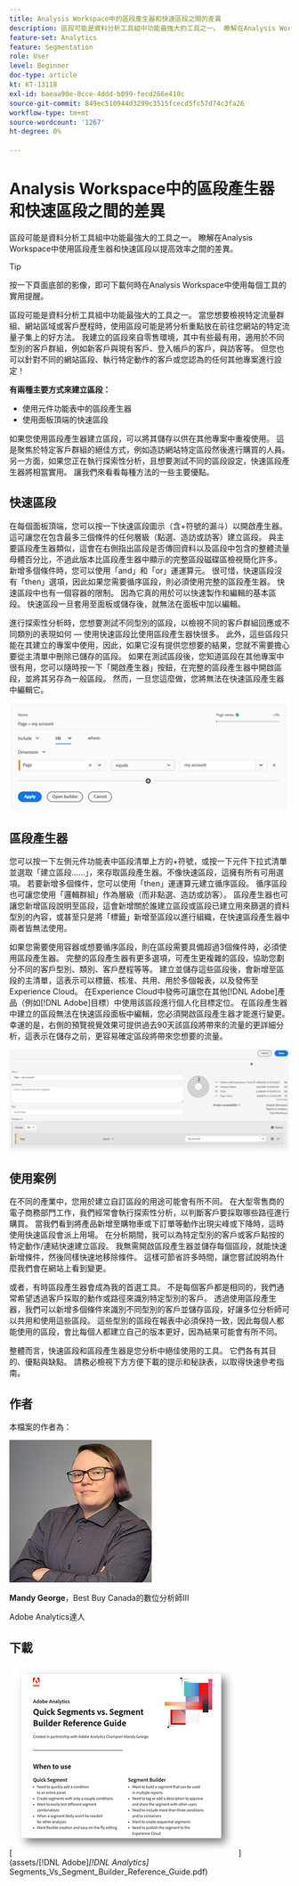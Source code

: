 ```yaml
---
title: Analysis Workspace中的區段產生器和快速區段之間的差異
description: 區段可能是資料分析工具組中功能最強大的工具之一。 瞭解在Analysis Workspace中使用區段產生器和快速區段以提高效率之間的差異。
feature-set: Analytics
feature: Segmentation
role: User
level: Beginner
doc-type: article
kt: KT-13118
exl-id: baeaa90e-8cce-4ddd-b099-fecd266e410c
source-git-commit: 849ec510944d3299c3515fcecd5fc57d74c3fa26
workflow-type: tm+mt
source-wordcount: '1267'
ht-degree: 0%

---
```


# Analysis Workspace中的區段產生器和快速區段之間的差異

區段可能是資料分析工具組中功能最強大的工具之一。 瞭解在Analysis Workspace中使用區段產生器和快速區段以提高效率之間的差異。

>[!TIP]
>
> 按一下頁面底部的影像，即可下載何時在Analysis Workspace中使用每個工具的實用提醒。

區段可能是資料分析工具組中功能最強大的工具之一。 當您想要檢視特定流量群組、網站區域或客戶歷程時，使用區段可能是將分析重點放在前往您網站的特定流量子集上的好方法。 我建立的區段來自零售環境，其中有些最有用，適用於不同型別的客戶群組，例如新客戶與現有客戶、登入帳戶的客戶，與訪客等。 但您也可以針對不同的網站區段、執行特定動作的客戶或您認為的任何其他專案進行設定！

**有兩種主要方式來建立區段：**

* 使用元件功能表中的區段產生器
* 使用面板頂端的快速區段

如果您使用區段產生器建立區段，可以將其儲存以供在其他專案中重複使用。 這是聚焦於特定客戶群組的絕佳方式，例如造訪網站特定區段然後進行購買的人員。 另一方面，如果您正在執行探索性分析，且想要測試不同的區段設定，快速區段產生器將相當實用。 讓我們來看看每種方法的一些主要優點。

## 快速區段

在每個面板頂端，您可以按一下快速區段圖示（含+符號的漏斗）以開啟產生器。 這可讓您在包含最多三個條件的任何層級（點選、造訪或訪客）建立區段。 與主要區段產生器類似，這會在右側指出區段是否傳回資料以及區段中包含的整體流量母體百分比，不過此版本比區段產生器中顯示的完整區段磁碟區檢視簡化許多。 新增多個條件時，您可以使用「and」和「or」運運算元。 很可惜，快速區段沒有「then」選項，因此如果您需要循序區段，則必須使用完整的區段產生器。 快速區段中也有一個容器的限制。 因為它真的用於可以快速製作和編輯的基本區段。 快速區段一旦套用至面板或儲存後，就無法在面板中加以編輯。

進行探索性分析時，您想要測試不同型別的區段，以檢視不同的客戶群組回應或不同類別的表現如何 — 使用快速區段比使用區段產生器快很多。 此外，這些區段只能在其建立的專案中使用，因此，如果它沒有提供您想要的結果，您就不需要擔心要從主清單中刪除已儲存的區段。 如果在測試區段後，您知道區段在其他專案中很有用，您可以隨時按一下「開啟產生器」按鈕，在完整的區段產生器中開啟區段，並將其另存為一般區段。 然而，一旦您這麼做，您將無法在快速區段產生器中編輯它。

![快速區段](assets/quick-segement.png)

## 區段產生器

您可以按一下左側元件功能表中區段清單上方的+符號，或按一下元件下拉式清單並選取「建立區段……」，來存取區段產生器。不像快速區段，這擁有所有可用選項。 若要新增多個條件，您可以使用「then」運運算元建立循序區段。 循序區段也可讓您使用「邏輯群組」作為層級（而非點選、造訪或訪客）。 區段產生器也可讓您新增區段說明至區段，這會新增關於誰建立區段或區段已建立用來篩選的資料型別的內容，或甚至只是將「標籤」新增至區段以進行組織，在快速區段產生器中兩者皆無法使用。

如果您需要使用容器或想要循序區段，則在區段需要具備超過3個條件時，必須使用區段產生器。 完整的區段產生器有更多選項，可產生更複雜的區段，協助您劃分不同的客戶型別、類別、客戶歷程等等。 建立並儲存這些區段後，會新增至區段的主清單，這表示可以標籤、核准、共用、用於多個報表，以及發佈至Experience Cloud。 在Experience Cloud中發佈可讓您在其他[!DNL Adobe]產品（例如[!DNL Adobe]目標）中使用該區段進行個人化目標定位。 在區段產生器中建立的區段無法在快速區段面板中編輯，您必須開啟區段產生器才能進行變更。 幸運的是，右側的預覽視覺效果可提供過去90天該區段將帶來的流量的更詳細分析，這表示在儲存之前，更容易確定區段將帶來您想要的流量。

![區段產生器](assets/segment-builder-quick.png)

## 使用案例

在不同的產業中，您用於建立自訂區段的用途可能會有所不同。 在大型零售商的電子商務部門工作，我們經常會執行探索性分析，以判斷客戶要採取哪些路徑進行購買。 當我們看到將產品新增至購物車或下訂單等動作出現尖峰或下降時，這時使用快速區段會派上用場。 在分析期間，我可以為特定型別的客戶或客戶點按的特定動作/連結快速建立區段。 我無需開啟區段產生器並儲存每個區段，就能快速新增條件，然後同樣快速地移除條件。 這樣可節省許多時間，讓您嘗試說明為什麼我們會在網站上看到變更。

或者，有時區段產生器會成為我的首選工具。 不是每個客戶都是相同的，我們通常希望透過客戶採取的動作或路徑來識別特定型別的客戶。 透過使用區段產生器，我們可以新增多個條件來識別不同型別的客戶並儲存區段，好讓多位分析師可以共用和使用這些區段。 這些型別的區段在報表中必須保持一致，因此每個人都能使用的區段，會比每個人都建立自己的版本更好，因為結果可能會有所不同。

整體而言，快速區段和區段產生器是您分析中絕佳使用的工具。 它們各有其目的、優點與缺點。 請務必檢視下方方便下載的提示和秘訣表，以取得快速參考指南。

## 作者

本檔案的作者為：

![Mandy George](assets/mandy-george-2.png)

**Mandy George**，Best Buy Canada的數位分析師III

Adobe Analytics達人

## 下載

[![快速區段下載](assets/quick-segments-download-small.jpg)] (assets/[!DNL Adobe]_[!DNL Analytics]_&#x200B;Segments_Vs_Segment_Builder_Reference_Guide.pdf)
